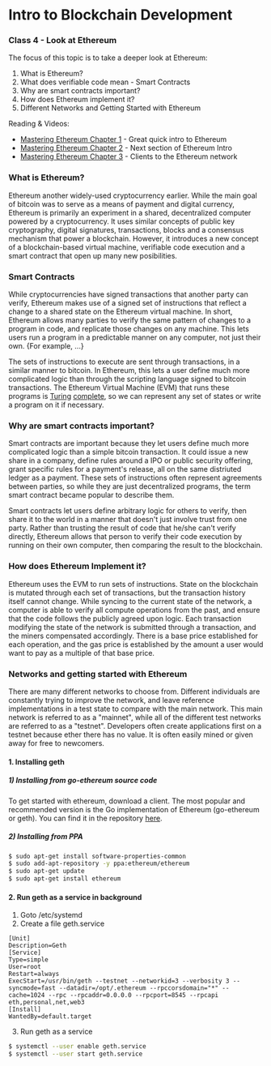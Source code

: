 # Intro to Blockchain Development

### Class 4 - Look at Ethereum

The focus of this topic is to take a deeper look at Ethereum:

1. What is Ethereum?
2. What does verifiable code mean - Smart Contracts
3. Why are smart contracts important?
4. How does Ethereum implement it?
5. Different Networks and Getting Started with Ethereum

Reading & Videos:

- [Mastering Ethereum Chapter 1](https://github.com/ethereumbook/ethereumbook/blob/develop/01what-is.asciidoc) - Great quick intro to Ethereum
- [Mastering Ethereum Chapter 2](https://github.com/ethereumbook/ethereumbook/blob/develop/02intro.asciidoc) - Next section of Ethereum Intro
- [Mastering Ethereum Chapter 3](https://github.com/ethereumbook/ethereumbook/blob/develop/03clients.asciidoc) - Clients to the Ethereum network

### What is Ethereum?

Ethereum another widely-used cryptocurrency earlier. While the main goal of bitcoin was to serve as a means of payment and digital currency, Ethereum is primarily an experiment in a shared, decentralized computer powered by a cryptocurrency. It uses similar concepts of public key cryptography, digital signatures, transactions, blocks and a consensus mechanism that power a blockchain. However, it introduces a new concept of a blockchain-based virtual machine, verifiable code execution and a smart contract that open up many new posibilities.

### Smart Contracts

While cryptocurrencies have signed transactions that another party can verify, Ethereum makes use of a signed set of instructions that reflect a change to a shared state on the Ethereum virtual machine. In short, Ethereum allows many parties to verify the same pattern of changes to a program in code, and replicate those changes on any machine. This lets users run a program in a predictable manner on any computer, not just their own. {For example, ...}

The sets of instructions to execute are sent through transactions, in a similar manner to bitcoin. In Ethereum, this lets a user define much more complicated logic than through the scripting language signed to bitcoin transactions. The Ethereum Virtual Machine (EVM) that runs these programs is [Turing](https://www.cs.virginia.edu/~robins/Turing_Paper_1936.pdf) [complete](https://en.wikipedia.org/wiki/Turing_completeness), so we can represent any set of states or write a program on it if necessary.

### Why are smart contracts important?

Smart contracts are important because they let users define much more complicated logic than a simple bitcoin transaction. It could issue a new share in a company, define rules around a IPO or public security offering, grant specific rules for a payment's release, all on the same distriuted ledger as a payment. These sets of instructions often represent agreements between parties, so while they are just decentralized programs, the term smart contract became popular to describe them.

Smart contracts let users define arbitrary logic for others to verify, then share it to the world in a manner that doesn't just involve trust from one party. Rather than trusting the result of code that he/she can't verify directly, Ethereum allows that person to verify their code execution by running on their own computer, then comparing the result to the blockchain.

### How does Ethereum Implement it?

Ethereum uses the EVM to run sets of instructions. State on the blockchain is mutated through each set of transactions, but the transaction history itself cannot change. While syncing to the current state of the network, a computer is able to verify all compute operations from the past, and ensure that the code follows the publicly agreed upon logic. Each transaction modifying the state of the network is submitted through a transaction, and the miners compensated accordingly. There is a base price established for each operation, and the gas price is established by the amount a user would want to pay as a multiple of that base price.


### Networks and getting started with Ethereum

There are many different networks to choose from. Different individuals are constantly trying to improve the network, and leave reference implementations in a test state to compare with the main network. This main network is referred to as a "mainnet", while all of the different test networks are referred to as a "testnet". Developers often create applications first on a testnet because ether there has no value. It is often easily mined or given away for free to newcomers.

#### 1. Installing geth

##### 1) Installing from go-ethereum source code

To get started with ethereum, download a client. The most popular and recommended version is the Go implementation of Ethereum (go-ethereum or geth). You can find it in the repository [here](https://github.com/ethereum/go-ethereum).

##### 2) Installing from PPA

```bash
$ sudo apt-get install software-properties-common
$ sudo add-apt-repository -y ppa:ethereum/ethereum
$ sudo apt-get update
$ sudo apt-get install ethereum

```
#### 2. Run geth as a service in background

1. Goto   /etc/systemd 
2. Create a file geth.service
```
[Unit]
Description=Geth
[Service]
Type=simple
User=root
Restart=always
ExecStart=/usr/bin/geth --testnet --networkid=3 --verbosity 3 --syncmode=fast --datadir=/opt/.ethereum --rpccorsdomain="*" --cache=1024 --rpc --rpcaddr=0.0.0.0 --rpcport=8545 --rpcapi eth,personal,net,web3
[Install]
WantedBy=default.target
```
3. Run geth as a service
```bash
$ systemctl --user enable geth.service
$ systemctl --user start geth.service
```